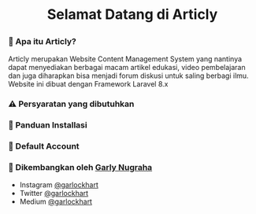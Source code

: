 # <p align="center"><b>Selamat Datang di Articly</b></p>


### 🤔 Apa itu Articly?

Articly merupakan Website Content Management System yang nantinya dapat menyediakan berbagai macam artikel edukasi, video pembelajaran dan juga diharapkan bisa menjadi forum diskusi untuk saling berbagi ilmu. Website ini dibuat dengan Framework Laravel 8.x

### ⚠️ Persyaratan yang dibutuhkan



### 📕 Panduan Installasi



### 👤 Default Account



### 🧑 Dikembangkan oleh <a href="https://www.garlockhart.com">Garly Nugraha</a>

- Instagram <a href="https://www.instagram.com/garlockhart">@garlockhart</a>
- Twitter <a href="https://twitter.com/garlockhart">@garlockhart</a>
- Medium <a href="https://medium.com/@garlockhart">@garlockhart</a>
